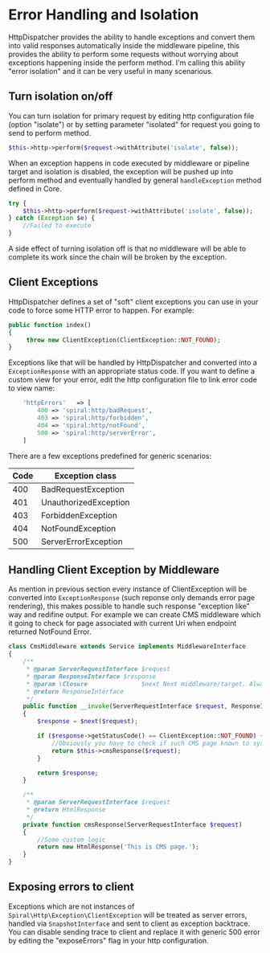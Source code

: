 # Error Handling and Isolation
HttpDispatcher provides the ability to handle exceptions and convert them into valid responses automatically inside the middleware pipeline, this provides the ability to perform some
requests without worrying about exceptions happening inside the perform method. I'm calling this ability "error isolation" and it can be very useful in many scenarious.

## Turn isolation on/off
You can turn isolation for primary request by editing http configuration file (option "isolate") or by setting parameter "isolated" for request you going to send to perform method.

```php
$this->http->perform($request->withAttribute('isolate', false));
```

When an exception happens in code executed by middleware or pipeline target and isolation is disabled, the exception will be pushed up into perform method and eventually handled by general `handleException` method defined in Core.

```php
try {
    $this->http->perform($request->withAttribute('isolate', false));
} catch (Exception $e) {
    //Failed to execute
}

```

A side effect of turning isolation off is that no middleware will be able to complete its work since the chain will be broken by the exception.

## Client Exceptions
HttpDispatcher defines a set of "soft" client exceptions you can use in your code to force some HTTP error to happen. For example:

```php
public function index()
{
     throw new ClientException(ClientException::NOT_FOUND);
}
```

Exceptions like that will be handled by HttpDispatcher and converted into a `ExceptionResponse` with an appropriate status code. If you want to define a custom view for your error, edit the http configuration file to link error code to view name:

```php
    'httpErrors'   => [
        400 => 'spiral:http/badRequest',
        403 => 'spiral:http/forbidden',
        404 => 'spiral:http/notFound',
        500 => 'spiral:http/serverError',
    ]
```

There are a few exceptions predefined for generic scenarios:

| Code | Exception class       |
| ---  | ---                   |
| 400  | BadRequestException   |
| 401  | UnauthorizedException |
| 403  | ForbiddenException    |
| 404  | NotFoundException     |
| 500  | ServerErrorException  |

## Handling Client Exception by Middleware
As mention in previous section every instance of ClientException will be converted into `ExceptionResponse` (such reponse only demands error page rendering), this makes possible to handle such response "exception like" way and redifine output. For example we can create CMS middleware which it going to check for page associated with current Uri when endpoint returned NotFound Error.

```php
class CmsMiddleware extends Service implements MiddlewareInterface
{
    /**
     * @param ServerRequestInterface $request
     * @param ResponseInterface $response
     * @param \Closure               $next Next middleware/target. Always returns ResponseInterface.
     * @return ResponseInterface
     */
    public function __invoke(ServerRequestInterface $request, ResponseInterface $response, \Closure $next)
    {
        $response = $next($request);

        if ($response->getStatusCode() == ClientException::NOT_FOUND) {
            //Obviously you have to check if such CMS page known to system
            return $this->cmsResponse($request);
        }

        return $response;
    }

    /**
     * @param ServerRequestInterface $request
     * @return HtmlResponse
     */
    private function cmsResponse(ServerRequestInterface $request)
    {
        //Some custom logic
        return new HtmlResponse('This is CMS page.');
    }
}
```

## Exposing errors to client
Exceptions which are not instances of `Spiral\Http\Exception\ClientException` will be treated as server errors, handled via `SnapshotInterface` and sent to client as exception backtrace. You can disable sending trace to client and replace it with generic 500 error by editing the "exposeErrors" flag in your http configuration.

